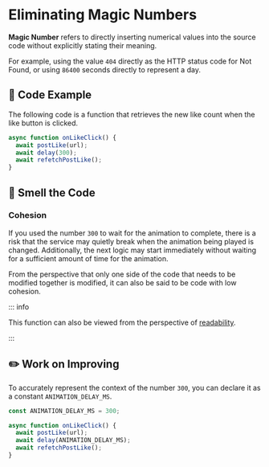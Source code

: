 # Eliminating Magic Numbers

<div style="margin-top: 16px">
<Badge type="info" text="Cohesion" />
</div>

**Magic Number** refers to directly inserting numerical values into the source code without explicitly stating their meaning.

For example, using the value `404` directly as the HTTP status code for Not Found, or using `86400` seconds directly to represent a day.

## 📝 Code Example

The following code is a function that retrieves the new like count when the like button is clicked.

```typescript 3
async function onLikeClick() {
  await postLike(url);
  await delay(300);
  await refetchPostLike();
}
```

## 👃 Smell the Code

### Cohesion

If you used the number `300` to wait for the animation to complete, there is a risk that the service may quietly break when the animation being played is changed. Additionally, the next logic may start immediately without waiting for a sufficient amount of time for the animation.

From the perspective that only one side of the code that needs to be modified together is modified, it can also be said to be code with low cohesion.

::: info

This function can also be viewed from the perspective of [readability](./magic-number-readability.md).

:::

## ✏️ Work on Improving

To accurately represent the context of the number `300`, you can declare it as a constant `ANIMATION_DELAY_MS`.

```typescript 1,5
const ANIMATION_DELAY_MS = 300;

async function onLikeClick() {
  await postLike(url);
  await delay(ANIMATION_DELAY_MS);
  await refetchPostLike();
}
```
